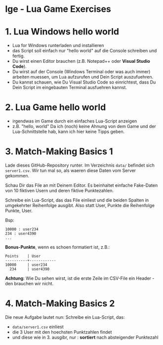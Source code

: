 # lge - Lua Game Exercises

# 1. Lua Windows hello world
- Lua for Windows runterladen und installieren
- das Script soll einfach nur "hello world" auf die Console schreiben und fertig.
- Du wirst einen Editor brauchen (z.B. Notepad++ oder **Visual Studio Code**).
- Du wirst auf der Console (Windows Terminal oder was auch immer) arbeiten muessen, um Lua aufzurufen und Dein Script auszufuehren.
- Du kannst schauen, wie Du Visual Studio Code so einrichtest, dass Du Dein Script im eingebauten Terminal ausfuehren kannst.

# 2. Lua Game hello world
- irgendwas im Game durch ein einfaches Lua-Script anzeigen
- z.B. "hello, world"
Da ich (noch) keine Ahnung von dem Game und der Lua-Schnittstelle hab, kann ich hier keine Tipps geben.

# 3. Match-Making Basics 1
Lade dieses GitHub-Repository runter. Im Verzeichnis `data/` befindet sich `server1.csv`. Wir tun mal so, als waeren diese Daten vom Server gekommen.

Schau Dir das File an mit Deinem Editor. Es beinhaltet einfache Fake-Daten von 10 fiktiven Usern und deren fiktive Punktezahlen.

Schreibe ein Lua-Script, das das File einliest und die beiden Spalten in umgekehrter Reihenfolge ausgibt. Also statt User, Punkte die Reihenfolge Punkte, User.

Bsp:

```
10000 : user234
234 : user4390
...
```

**Bonus-Punkte**, wenn es schoen formatiert ist, z.B.:

```
Points    | User
----------+------------
10000     | user234
  234     | user4390
```

**Achtung**: Wie Du sehen wirst, ist die erste Zeile im CSV-File ein Header - den brauchen wir nicht.

# 4. Match-Making Basics 2
Die neue Aufgabe lautet nun: Schreibe ein Lua-Script, das:

- `data/server1.csv` einliest
- die 3 User mit den hoechsten Punktzahlen findet
- und diese wie in 3. ausgibr, nur : **sortiert** nach absteigender Punktezahl


